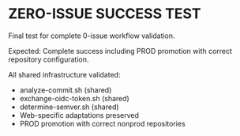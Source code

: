 # ZERO-ISSUE SUCCESS TEST

Final test for complete 0-issue workflow validation.

Expected: Complete success including PROD promotion with correct repository configuration.

All shared infrastructure validated:
- analyze-commit.sh (shared)
- exchange-oidc-token.sh (shared)  
- determine-semver.sh (shared)
- Web-specific adaptations preserved
- PROD promotion with correct nonprod repositories
